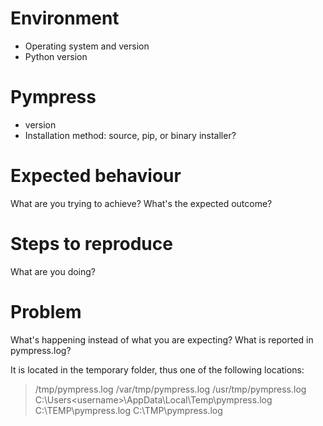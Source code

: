 # Environment
- Operating system and version
- Python version

# Pympress
- version
- Installation method: source, pip, or binary installer?

# Expected behaviour 
What are you trying to achieve? What's the expected outcome?

# Steps to reproduce
What are you doing? 

# Problem
What's happening instead of what you are expecting?
What is reported in pympress.log?

It is located in the temporary folder, thus one of the following locations:
> /tmp/pympress.log
> /var/tmp/pympress.log
> /usr/tmp/pympress.log
> C:\Users\<username>\AppData\Local\Temp\pympress.log
> C:\TEMP\pympress.log
> C:\TMP\pympress.log
